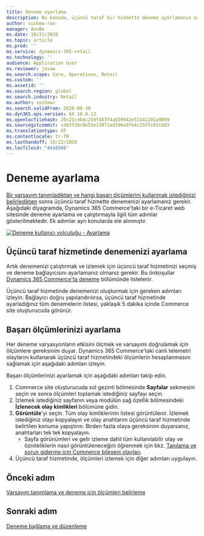 ```yaml
---
title: Deneme ayarlama
description: Bu konuda, üçüncü taraf bir hizmette deneme ayarlamanın nasıl yapılacağı anlatılmaktadır.
author: sushma-rao
manager: AnnBe
ms.date: 10/21/2020
ms.topic: article
ms.prod: ''
ms.service: dynamics-365-retail
ms.technology: ''
audience: Application User
ms.reviewer: josaw
ms.search.scope: Core, Operations, Retail
ms.custom: ''
ms.assetid: ''
ms.search.region: global
ms.search.industry: Retail
ms.author: sushmar
ms.search.validFrom: 2020-09-30
ms.dyn365.ops.version: AX 10.0.13
ms.openlocfilehash: 29c21ceb4c259f463f4a039942e51141201a9809
ms.sourcegitcommit: cd83f2bc0e52e13071ad306e07e4c255fc65cb03
ms.translationtype: HT
ms.contentlocale: tr-TR
ms.lasthandoff: 10/22/2020
ms.locfileid: "4416568"
---
```

# <a name="set-up-an-experiment"></a>Deneme ayarlama

[Bir varsayım tanımladıktan ve hangi başarı ölçümlerini kullanmak istediğinizi belirledikten](experimentation-identify.md) sonra üçüncü taraf hizmette denemenizi ayarlamanız gerekir. Aşağıdaki diyagramda, Dynamics 365 Commerce'taki bir e-Ticaret web sitesinde deneme ayarlama ve çalıştırmayla ilgili tüm adımlar gösterilmektedir. Ek adımlar ayrı konularda ele alınmıştır.

[ ![Deneme kullanıcı yolculuğu - Ayarlama](./media/experimentation_setup.svg) ](./media/experimentation_setup.svg#lightbox)


## <a name="set-up-your-experiment-in-the-third-party-service"></a>Üçüncü taraf hizmetinde denemenizi ayarlama
Artık denemenizi çalıştırmak ve izlemek için üçüncü taraf hizmetinizi seçmiş ve deneme bağlayıcısını ayarlamanız olmanız gerekir. Bu önkoşullar [Dynamics 365 Commerce'ta deneme](experimentation-overview.md) bölümünde listelenir.

Üçüncü taraf hizmetinde denemenizi oluşturmak için gereken adımları izleyin. Bağlayıcı doğru yapılandırılırsa, üçüncü taraf hizmetinde ayarladığınız tüm denemelerin listesi, yaklaşık 5 dakika içinde Commerce site oluşturucuda görünür.

## <a name="set-up-your-success-metrics"></a>Başarı ölçümlerinizi ayarlama
Her deneme varyasyonların etkisini ölçmek ve varsayımı doğrulamak için ölçümlere gereksinim duyar. Dynamics 365 Commerce'taki canlı telemetri olaylarını kullanarak üçüncü taraf hizmetindeki ölçümlerin hesaplanmasını sağlamak için aşağıdaki adımları izleyin.

Başarı ölçümlerinizi ayarlamak için aşağıdaki adımları takip edin.

1. Commerce site oluşturucuda sol gezinti bölmesinde **Sayfalar** sekmesini seçin ve sonra ölçümleri toplamak istediğiniz sayfayı seçin. 
1. İzlemek istediğiniz sayfanın veya modülün sağ özellik bölmesindeki **İzlenecek olay kimlikleri** bölümüne gidin.
1. **Görüntüle**'yi seçin. Tüm olay kimliklerinin listesi görüntülenir. İzlemek istediğiniz olayı kopyalayın ve olay anahtarını üçüncü taraf hizmetinde belirtilen konuma yapıştırın. Birden fazla olaya gereksinim duyarsanız, anahtarları tek tek kopyalayın. 
    - Sayfa görünümleri ve gelir izleme dahil tüm kullanılabilir olay ve özniteliklerin nasıl görüntüleneceğini öğrenmek için bkz. [Tanılama ve sorun giderme için Commerce bileşeni olayları](dev-itpro/retail-component-events-diagnostics-troubleshooting.md).
1. Üçüncü taraf hizmetinde, ölçümleri izlemek için diğer adımları uygulayın.

## <a name="previous-step"></a>Önceki adım
[Varsayım tanımlama ve deneme için ölçümleri belirleme](experimentation-identify.md) 


## <a name="next-step"></a>Sonraki adım
[Deneme bağlama ve düzenleme](experimentation-connect-edit.md)

